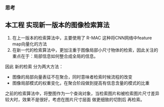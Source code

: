 ### 思考
本工程 实现新一版本的图像检索算法
------
1. 在上一版本的检索算法中，主要使用了 R-MAC 这种将CNN网络中feature map向量化的方法
2. 在新一代的检索算法中，更加注重于图像局部小尺寸物体的检索，因此关注的重点在于：局部信息如何整合成全局的信息。

因此 新的检索 分为两大方法：
- 图像的局部向量表征不在聚合，同时意味者检索时候流程的改变
- 图像局部模式的权重变化，在聚合阶段做到提高有信息含量的模式的比重


之前的检索算法中，将整图作为一个查询对象，当检索图片和被检索图片尺寸差异较大时，效果不是很好，考虑在图片尺寸层面
做更细致的切割后 再检索。
